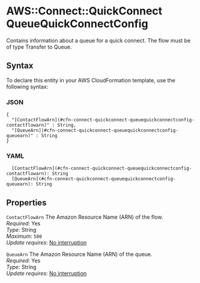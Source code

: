 # AWS::Connect::QuickConnect QueueQuickConnectConfig<a name="aws-properties-connect-quickconnect-queuequickconnectconfig"></a>

Contains information about a queue for a quick connect\. The flow must be of type Transfer to Queue\.

## Syntax<a name="aws-properties-connect-quickconnect-queuequickconnectconfig-syntax"></a>

To declare this entity in your AWS CloudFormation template, use the following syntax:

### JSON<a name="aws-properties-connect-quickconnect-queuequickconnectconfig-syntax.json"></a>

```
{
  "[ContactFlowArn](#cfn-connect-quickconnect-queuequickconnectconfig-contactflowarn)" : String,
  "[QueueArn](#cfn-connect-quickconnect-queuequickconnectconfig-queuearn)" : String
}
```

### YAML<a name="aws-properties-connect-quickconnect-queuequickconnectconfig-syntax.yaml"></a>

```
  [ContactFlowArn](#cfn-connect-quickconnect-queuequickconnectconfig-contactflowarn): String
  [QueueArn](#cfn-connect-quickconnect-queuequickconnectconfig-queuearn): String
```

## Properties<a name="aws-properties-connect-quickconnect-queuequickconnectconfig-properties"></a>

`ContactFlowArn`  <a name="cfn-connect-quickconnect-queuequickconnectconfig-contactflowarn"></a>
The Amazon Resource Name \(ARN\) of the flow\.  
*Required*: Yes  
*Type*: String  
*Maximum*: `500`  
*Update requires*: [No interruption](https://docs.aws.amazon.com/AWSCloudFormation/latest/UserGuide/using-cfn-updating-stacks-update-behaviors.html#update-no-interrupt)

`QueueArn`  <a name="cfn-connect-quickconnect-queuequickconnectconfig-queuearn"></a>
The Amazon Resource Name \(ARN\) of the queue\.  
*Required*: Yes  
*Type*: String  
*Update requires*: [No interruption](https://docs.aws.amazon.com/AWSCloudFormation/latest/UserGuide/using-cfn-updating-stacks-update-behaviors.html#update-no-interrupt)